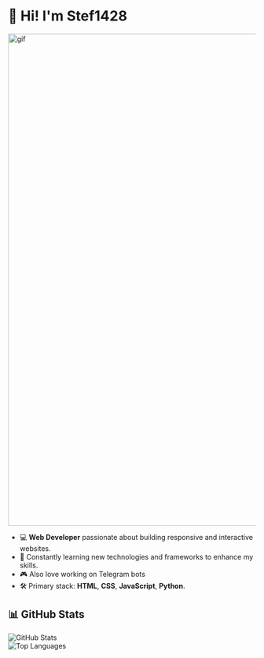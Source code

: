 # 👋 Hi! I'm Stef1428  

<img src="https://steamuserimages-a.akamaihd.net/ugc/2455105361954166344/AD4F3BE2DD7473D1C1D56F743215D9DC73A273A7/?imw=5000&imh=5000&ima=fit&impolicy=Letterbox&imcolor=%23000000&letterbox=false" width="1000" alt="gif">

- 💻 **Web Developer** passionate about building responsive and interactive websites.  
- 🌱 Constantly learning new technologies and frameworks to enhance my skills.  
- 🎮 Also love working on Telegram bots  
- 🛠 Primary stack: **HTML**, **CSS**, **JavaScript**, **Python**.  
## 📊 GitHub Stats  

![GitHub Stats](https://github-readme-stats.vercel.app/api?username=1428Stef&show_icons=true&theme=radical)  
![Top Languages](https://github-readme-stats.vercel.app/api/top-langs/?username=1428Stef&layout=compact&theme=radical)  



